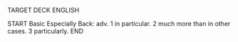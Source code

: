 TARGET DECK
ENGLISH

START
Basic
Especially
Back: adv. 1 in particular. 2 much more than in other cases. 3 particularly.
END
